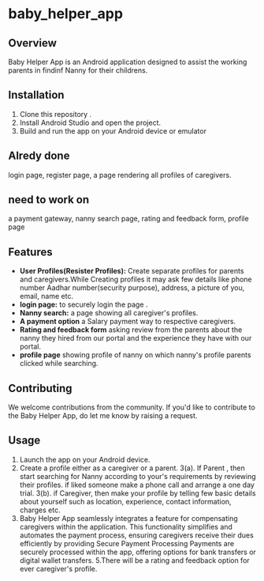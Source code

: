 # baby_helper_app


## Overview
Baby Helper App is an Android application designed to assist the working parents in findinf Nanny for their childrens. 


## Installation
1. Clone this repository .
2. Install Android Studio and open the project.
3. Build and run the app on your Android device or emulator
## Alredy done
login page,
register page,
a page rendering all profiles of caregivers.
## need to work on 
a payment gateway,
nanny search page,
rating and feedback form,
profile page

## Features
- **User Profiles(Resister Profiles):** Create separate profiles for parents and caregivers.While Creating profiles it may ask few details like phone number Aadhar number(security purpose), address, a picture of you, email, name etc.
- **login page:** to securely login the page .
- **Nanny search:** a page showing all caregiver's profiles.
- **A payment option** a Salary payment way to respective caregivers.
- **Rating and feedback form** asking review from the parents about the nanny they hired from our portal and the experience they have with our portal.
- **profile page** showing profile of nanny on which nanny's profile  parents clicked while searching.


## Contributing
We welcome contributions from the community. If you'd like to contribute to the Baby Helper App, do let me know by raising a request.

## Usage

1. Launch the app on your Android device.
2. Create a profile either as a caregiver or a parent.
3(a). If Parent , then start searching for Nanny according to your's requirements by reviewing their profiles. if liked someone make a phone call and arrange a one day trial. 
3(b). if Caregiver, then make your profile by telling few basic details about yourself such as location, experience, contact information, charges etc.
4. Baby Helper App seamlessly integrates a feature for compensating caregivers within the application. This functionality simplifies and automates the payment process, ensuring caregivers receive their dues efficiently by providing Secure Payment Processing Payments are securely processed within the app, offering options for bank transfers or digital wallet transfers.
5.There will be a rating and feedback option for ever caregiver's profile.
